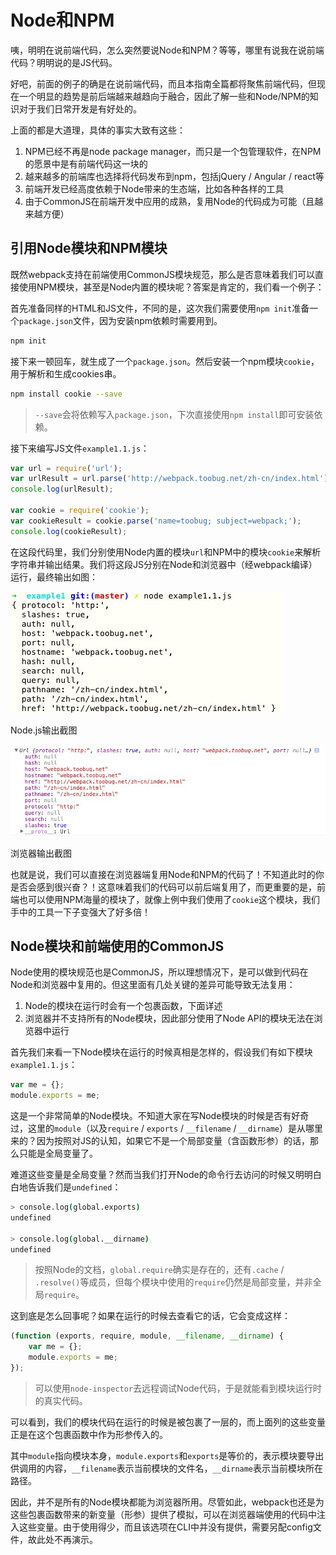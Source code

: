 # Node和NPM

咦，明明在说前端代码，怎么突然要说Node和NPM？等等，哪里有说我在说前端代码？明明说的是JS代码。

好吧，前面的例子的确是在说前端代码，而且本指南全篇都将聚焦前端代码，但现在一个明显的趋势是前后端越来越趋向于融合，因此了解一些和Node/NPM的知识对于我们日常开发是有好处的。

上面的都是大道理，具体的事实大致有这些：

1. NPM已经不再是node package manager，而只是一个包管理软件，在NPM的愿景中是有前端代码这一块的
2. 越来越多的前端库也选择将代码发布到npm，包括jQuery / Angular / react等
3. 前端开发已经高度依赖于Node带来的生态端，比如各种各样的工具
4. 由于CommonJS在前端开发中应用的成熟，复用Node的代码成为可能（且越来越方便）

## 引用Node模块和NPM模块

既然webpack支持在前端使用CommonJS模块规范，那么是否意味着我们可以直接使用NPM模块，甚至是Node内置的模块呢？答案是肯定的，我们看一个例子：

首先准备同样的HTML和JS文件，不同的是，这次我们需要使用`npm init`准备一个`package.json`文件，因为安装npm依赖时需要用到。

```sh
npm init
```

接下来一顿回车，就生成了一个`package.json`。然后安装一个npm模块`cookie`，用于解析和生成cookies串。

```sh
npm install cookie --save
```

> `--save`会将依赖写入`package.json`，下次直接使用`npm install`即可安装依赖。

接下来编写JS文件`example1.1.js`：

```javascript
var url = require('url');
var urlResult = url.parse('http://webpack.toobug.net/zh-cn/index.html');
console.log(urlResult);

var cookie = require('cookie');
var cookieResult = cookie.parse('name=toobug; subject=webpack;');
console.log(cookieResult);
```

在这段代码里，我们分别使用Node内置的模块`url`和NPM中的模块`cookie`来解析字符串并输出结果。我们将这段JS分别在Node和浏览器中（经webpack编译）运行，最终输出如图：

![Node](../images/chapter2/node-modules-and-npm/1.1.1.png)

Node.js输出截图

![浏览器](../images/chapter2/node-modules-and-npm/1.1.2.png)

浏览器输出截图

也就是说，我们可以直接在浏览器端复用Node和NPM的代码了！不知道此时的你是否会感到很兴奋？！这意味着我们的代码可以前后端复用了，而更重要的是，前端也可以使用NPM海量的模块了，就像上例中我们使用了`cookie`这个模块，我们手中的工具一下子变强大了好多倍！

## Node模块和前端使用的CommonJS

Node使用的模块规范也是CommonJS，所以理想情况下，是可以做到代码在Node和浏览器中复用的。但这里面有几处关键的差异可能导致无法复用：

1. Node的模块在运行时会有一个包裹函数，下面详述
2. 浏览器并不支持所有的Node模块，因此部分使用了Node API的模块无法在浏览器中运行

首先我们来看一下Node模块在运行的时候真相是怎样的，假设我们有如下模块`example1.1.js`：

```javascript
var me = {};
module.exports = me;
```

这是一个非常简单的Node模块。不知道大家在写Node模块的时候是否有好奇过，这里的`module`（以及`require` / `exports` / `__filename` / `__dirname`）是从哪里来的？因为按照对JS的认知，如果它不是一个局部变量（含函数形参）的话，那么只能是全局变量了。

难道这些变量是全局变量？然而当我们打开Node的命令行去访问的时候又明明白白地告诉我们是`undefined`：

```sh
> console.log(global.exports)
undefined

> console.log(global.__dirname)
undefined

```

> 按照Node的文档，`global.require`确实是存在的，还有`.cache` / `.resolve()`等成员，但每个模块中使用的`require`仍然是局部变量，并非全局`require`。

这到底是怎么回事呢？如果在运行的时候去查看它的话，它会变成这样：

```javascript
(function (exports, require, module, __filename, __dirname) {
    var me = {};
    module.exports = me;
});
```

> 可以使用`node-inspector`去远程调试Node代码，于是就能看到模块运行时的真实代码。

可以看到，我们的模块代码在运行的时候是被包裹了一层的，而上面列的这些变量正是在这个包裹函数中作为形参传入的。

其中`module`指向模块本身，`module.exports`和`exports`是等价的，表示模块要导出供调用的内容，`__filename`表示当前模块的文件名，`__dirname`表示当前模块所在路径。

因此，并不是所有的Node模块都能为浏览器所用。尽管如此，webpack也还是为这些包裹函数带来的新变量（形参）提供了模拟，可以在浏览器端使用的代码中注入这些变量。由于使用得少，而且该选项在CLI中并没有提供，需要另配config文件，故此处不再演示。

